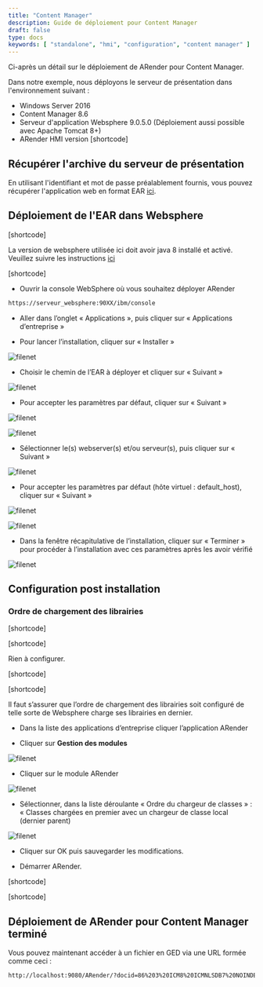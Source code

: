 ```yaml
---
title: "Content Manager"
description: Guide de déploiement pour Content Manager
draft: false
type: docs
keywords: [ "standalone", "hmi", "configuration", "content manager" ]
---
```


Ci-après un détail sur le déploiement de ARender pour Content Manager.

Dans notre exemple, nous déployons le serveur de présentation dans l'environnement suivant :

- Windows Server 2016
- Content Manager 8.6
- Serveur d'application Websphere 9.0.5.0 (Déploiement aussi possible avec Apache Tomcat 8+)
- ARender HMI version [shortcode]

## Récupérer l'archive du serveur de présentation

En utilisant l'identifiant et mot de passe préalablement fournis,
vous pouvez récupérer l'application web en format EAR
[ici](https://artifactory.arondor.cloud/artifactory/arondor-all/com/arondor/arender/arondor-arender-hmi-cm-ear/[shortcode]/arondor-arender-hmi-cm-ear-[shortcode].ear).

## Déploiement de l'EAR dans Websphere

[shortcode]

La version de websphere utilisée ici doit avoir java 8 installé et activé.
Veuillez suivre les instructions [ici](https://www.ibm.com/support/knowledgecenter/en/SSYGQH_6.0.0/admin/install/inst_was_switch_java.html)

[shortcode]

- Ouvrir la console WebSphere où vous souhaitez déployer ARender

```html
https://serveur_websphere:90XX/ibm/console
```

- Aller dans l’onglet « Applications », puis cliquer sur « Applications d’entreprise »

- Pour lancer l’installation, cliquer sur « Installer »

![filenet]([shortcode])

- Choisir le chemin de l’EAR à déployer et cliquer sur « Suivant »

![filenet]([shortcode])

- Pour accepter les paramètres par défaut, cliquer sur « Suivant »

![filenet]([shortcode])

![filenet]([shortcode])

- Sélectionner le(s) webserver(s) et/ou serveur(s), puis cliquer sur « Suivant »

![filenet]([shortcode])

- Pour accepter les paramètres par défaut (hôte virtuel : default_host), cliquer sur « Suivant »

![filenet]([shortcode])

![filenet]([shortcode])

- Dans la fenêtre récapitulative de l’installation, cliquer sur « Terminer » pour procéder à l’installation avec ces paramètres après les avoir vérifié

![filenet]([shortcode])

## Configuration post installation

### Ordre de chargement des librairies

[shortcode]

[shortcode]

Rien à configurer.

[shortcode]

[shortcode]

Il faut s’assurer que l’ordre de chargement des librairies soit configuré de telle sorte de Websphere charge ses librairies en dernier.

- Dans la liste des applications d’entreprise cliquer l’application ARender

- Cliquer sur **Gestion des modules**

![filenet]([shortcode])

- Cliquer sur le module ARender

![filenet]([shortcode])

- Sélectionner, dans la liste déroulante « Ordre du chargeur de classes » : « Classes chargées en premier avec un chargeur de classe local (dernier parent)

![filenet]([shortcode])

- Cliquer sur OK puis sauvegarder les modifications.

- Démarrer ARender.

[shortcode]

[shortcode]

## Déploiement de ARender pour Content Manager terminé

Vous pouvez maintenant accéder à un fichier en GED via une URL formée comme ceci :

```html
http://localhost:9080/ARender/?docid=86%203%20ICM8%20ICMNLSDB7%20NOINDEX59%2026%20A1001001A16B08B91035E0007718%20A16B08B91035E000771%2014%201000
```